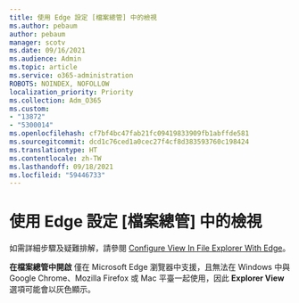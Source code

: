 ```yaml
---
title: 使用 Edge 設定 [檔案總管] 中的檢視
ms.author: pebaum
author: pebaum
manager: scotv
ms.date: 09/16/2021
ms.audience: Admin
ms.topic: article
ms.service: o365-administration
ROBOTS: NOINDEX, NOFOLLOW
localization_priority: Priority
ms.collection: Adm_O365
ms.custom:
- "13872"
- "5300014"
ms.openlocfilehash: cf7bf4bc47fab21fc09419833909fb1abffde581
ms.sourcegitcommit: dcd1c76ced1a0cec27f4cf8d383593760c198424
ms.translationtype: HT
ms.contentlocale: zh-TW
ms.lasthandoff: 09/18/2021
ms.locfileid: "59446733"
---
```

# <a name="configure-view-in-file-explorer-with-edge"></a>使用 Edge 設定 [檔案總管] 中的檢視

如需詳細步驟及疑難排解，請參閱 [Configure View In File Explorer With Edge](https://docs.microsoft.com/SharePoint/sharepoint-view-in-edge#configure-view-in-file-explorer-with-edge)。

**在檔案總管​​中開啟** 僅在 Microsoft Edge 瀏覽器中支援，且無法在 Windows 中與 Google Chrome、Mozilla Firefox 或 Mac 平臺一起使用，因此 **Explorer View** 選項可能會以灰色顯示。